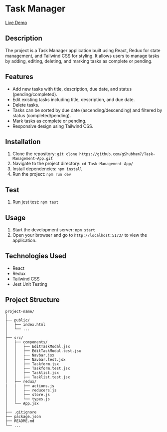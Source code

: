 # Task Manager

[Live Demo](https://task-management-app-two-ashy.vercel.app/)

## Description

The project is a Task Manager application built using React, Redux for state management, and Tailwind CSS for styling. It allows users to manage tasks by adding, editing, deleting, and marking tasks as complete or pending.

## Features

- Add new tasks with title, description, due date, and status (pending/completed).
- Edit existing tasks including title, description, and due date.
- Delete tasks.
- Tasks can be sorted by due date (ascending/descending) and filtered by status (completed/pending).
- Mark tasks as complete or pending.
- Responsive design using Tailwind CSS.

## Installation

1. Clone the repository: `git clone https://github.com/gShubham7/Task-Management-App.git`
2. Navigate to the project directory: `cd Task-Management-App/`
3. Install dependencies: `npm install`
4. Run the project: `npm run dev`

## Test

1. Run jest test: `npm test`

## Usage

1. Start the development server: `npm start`
2. Open your browser and go to `http://localhost:5173/` to view the application.

## Technologies Used

- React
- Redux
- Tailwind CSS
- Jest Unit Testing

## Project Structure

```
project-name/
│
├── public/
│   ├── index.html
│   └── ...
│
├── src/
│   ├── components/
│   │   ├── EditTaskModal.jsx
│   │   ├── EditTaskModal.test.jsx
│   │   ├── Navbar.jsx
│   │   ├── Navbar.test.jsx
│   │   ├── Taskform.jsx
│   │   ├── Taskform.test.jsx
│   │   ├── Tasklist.jsx
│   │   ├── Tasklist.test.jsx
│   ├── redux/
|   |   ├── actions.js
│   │   ├── reducers.js
│   │   ├── store.js
│   │   └── types.js
│   └── App.jsx
│
├── .gitignore
├── package.json
├── README.md
└── ...

```

